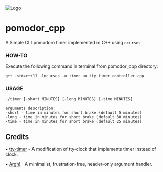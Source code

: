 ![Logo](https://raw.githubusercontent.com/AOrumbaev/pomodor_cpp/master/pomo_icon.png)

# pomodor_cpp
A Simple CLI pomodoro timer implemented in C++ using `ncurses`

### HOW-TO
Execute the following command in terminal from pomodor_cpp directory:

`g++ -std=c++11 -lncurses -o timer ao_tty_timer_controller.cpp`

### USAGE
```
./timer [-short MINUTES] [-long MINUTES] [-time MINUTES]

arguments description:
-short - time in minutes for short brake (default 5 minutes)
-long - time in minutes for short brake (default 30 minutes)
-time - time in minutes for short brake (default 25 minutes)
```

## Credits
• [tty-timer](https://github.com/mbarbar/ttytimer) - A modification of tty-clock that implements timer instead of clock.

• [Argh!](https://github.com/adishavit/argh) - A minimalist, frustration-free, header-only argument handler.
